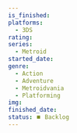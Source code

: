 ```yaml
---
is_finished:
platforms:
  - 3DS
rating:
series:
  - Metroid
started_date:
genre:
  - Action
  - Adventure
  - Metroidvania
  - Platforming
img:
finished_date:
status: ⏹️ Backlog
---
```

